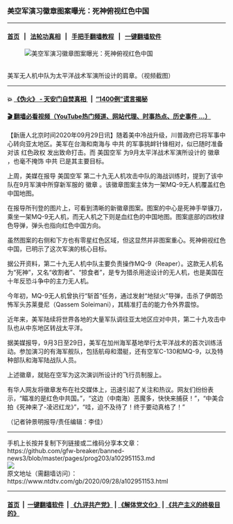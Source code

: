 ### 美空军演习徽章图案曝光：死神俯视红色中国
------------------------

#### [首页](https://github.com/gfw-breaker/banned-news3/blob/master/README.md) &nbsp;&nbsp;|&nbsp;&nbsp; [法轮功真相](https://github.com/begood0513/basic/blob/master/README.md)  &nbsp;&nbsp;|&nbsp;&nbsp; [手把手翻墙教程](https://github.com/gfw-breaker/guides/wiki)  &nbsp;&nbsp;|&nbsp;&nbsp; [一键翻墙软件](https://github.com/gfw-breaker/nogfw/blob/master/README.md)  



<div><div class="featured_image">
 <figure>
  <img alt="美空军演习徽章图案曝光：死神俯视红色中国" src="https://i.ntdtv.com/assets/uploads/2020/09/Ei-aHZNXcAEWm0X.jpg"/>
 </figure><br/>
 <span class="caption">
  美军无人机中队为太平洋战术军演所设计的肩章。（视频截图）
 </span>
</div>
</div><hr/>

#### 💥 [《伪火》 - 天安门自焚真相 ](http://158.247.195.190:10000/videos/blog/weihuo.html)&nbsp; |&nbsp; [“1400例”谎言揭秘  ](http://158.247.195.190:10000/videos/blog/jiexi1400.html)

#### [ 🎬  翻墙必看视频（YouTube热门频道、网站代理、时事热点、历史事件 ...）](https://github.com/gfw-breaker/links/blob/master/banned.md)

<div><div class="post_content" itemprop="articleBody">
 <p>
  【新唐人北京时间2020年09月29日讯】随着美中冷战升级，川普政府已将军事中心转向亚太地区。美军在台海和南海与
  <ok href="https://www.ntdtv.com/gb/中共.htm">
   中共
  </ok>
  的军事挑衅针锋相对，似已随时准备对该
  <ok href="https://www.ntdtv.com/gb/红色政权.htm">
   红色政权
  </ok>
  发出致命打击。而
  <ok href="https://www.ntdtv.com/gb/美国空军.htm">
   美国空军
  </ok>
  为9月太平洋战术军演所设计的
  <ok href="https://www.ntdtv.com/gb/徽章.htm">
   徽章
  </ok>
  ，也毫不掩饰
  <ok href="https://www.ntdtv.com/gb/中共.htm">
   中共
  </ok>
  已是其主要目标。
 </p>
 <p>
  上周，美媒在报导
  <ok href="https://www.ntdtv.com/gb/美国空军.htm">
   美国空军
  </ok>
  第二十九无人机攻击中队的海战训练时，提到了该中队在9月军演中所穿新军服的
  <ok href="https://www.ntdtv.com/gb/徽章.htm">
   徽章
  </ok>
  。该徽章图案主体为一架MQ-9无人机覆盖红色中国地图。
 </p>
 <p>
  在报导所刊登的图片上，可看到清晰的新徽章图案。图案的中心是死神手举镰刀，乘坐一架MQ-9无人机，而无人机之下则是血红色的中国地图。图案底部的四枚绿色导弹，弹头也指向红色中国方向。
 </p>
 <p>
  虽然图案的右侧和下方也有零星红色区域，但这显然并非图案重心。死神俯视红色中国，已明示了这次军演的核心目标。
 </p>
 <p>
  据公开资料，第二十九无人机中队主要负责操作MQ-9（Reaper）。这款无人机名为“死神”，又名“收割者”、“掠食者”，是专为猎杀用途设计的无人机，也是美国在十年反恐斗争中的主力无人机。
 </p>
 <p>
  今年初，MQ-9无人机曾执行“斩首”任务，通过发射“地狱火”导弹，击杀了伊朗恐怖军头苏莱曼尼（Qassem Soleimani），其精准打击的能力令外界震惊。
 </p>
 <p>
  近年来，美军陆续将世界各地的大量军队调往亚太地区应对中共，第二十九攻击中队也从中东地区转战太平洋。
 </p>
 <p>
  据美媒报导，9月3日至29日，美军在加州海军基地举行太平洋战术的首次训练活动。参加演习的有海军舰队，包括航母和潜艇，还有空军C-130和MQ-9，以及特种部队和海军陆战队人员。
 </p>
 <p>
  上述徽章，就贴在空军为这次演训所设计的飞行员制服上。
 </p>
 <p>
  有华人网友将徽章发布在社交媒体上，迅速引起了关注和热议。网友们纷纷表示，“瞄准的是红色中共国。”，“这边（中南海）恶魔多，快快来捕获！”，“中美合拍《死神来了-凌迟红龙》”，“哇，迫不及待了！终于要动真格了！”
 </p>
 <p>
  （记者钟景明报导/责任编辑：李佳）
 </p>
 <div class="single_ad">
 </div>
</div>
</div>
<hr/>
手机上长按并复制下列链接或二维码分享本文章：<br/>
https://github.com/gfw-breaker/banned-news3/blob/master/pages/prog203/a102951153.md <br/>
<a href='https://github.com/gfw-breaker/banned-news3/blob/master/pages/prog203/a102951153.md'><img src='https://github.com/gfw-breaker/banned-news3/blob/master/pages/prog203/a102951153.md.png'/></a> <br/>
原文地址（需翻墙访问）：https://www.ntdtv.com/gb/2020/09/28/a102951153.html


------------------------
#### [首页](https://github.com/gfw-breaker/banned-news3/blob/master/README.md) &nbsp;|&nbsp; [一键翻墙软件](https://github.com/gfw-breaker/nogfw/blob/master/README.md) &nbsp;| [《九评共产党》](https://github.com/gfw-breaker/9ping.md/blob/master/README.md#九评之一评共产党是什么) | [《解体党文化》](https://github.com/gfw-breaker/jtdwh.md/blob/master/README.md) | [《共产主义的终极目的》](https://github.com/gfw-breaker/gczydzjmd.md/blob/master/README.md)


<img src='http://gfw-breaker.win/banned-news3/pages/prog203/a102951153.md' width='0px' height='0px'/>